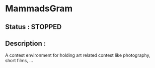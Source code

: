 # MammadsGram

## Status : STOPPED

## Description : 
  A contest environment for holding art related contest like photography, short films, ... 
